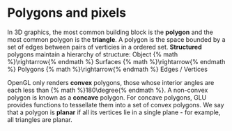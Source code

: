 # Polygons and pixels

In 3D graphics, the most common building block is the **polygon** and the most common polygon is the **triangle**. A polygon is the space bounded by a set of edges between pairs of verticies in a ordered set. **Structured** polygons maintain a hierarchy of structure: Object {% math %}\rightarrow{% endmath %} Surfaces {% math %}\rightarrow{% endmath %} Polygons {% math %}\rightarrow{% endmath %} Edges / Vertices

OpenGL only renders **convex** polygons, those whose interior angles are each less than {% math %}180\degree{% endmath %}. A non-convex polygon is known as a **concave** polygon. For concave polygons, GLU provides functions to tessellate them into a set of convex polygons. We say that a polygon is **planar** if all its vertices lie in a single plane - for example, all triangles are planar.